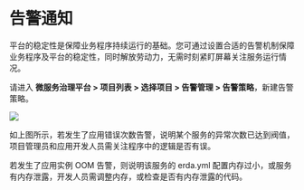 # 告警通知

平台的稳定性是保障业务程序持续运行的基础。您可通过设置合适的告警机制保障业务程序及平台的稳定性，同时解放劳动力，无需时刻紧盯屏幕关注服务运行情况。

请进入 **微服务治理平台 > 项目列表 > 选择项目 > 告警管理 > 告警策略**，新建告警策略。

![](https://terminus-paas.oss-cn-hangzhou.aliyuncs.com/paas-doc/2021/08/17/5a254ca4-1044-45f4-b2c6-a7b5d3c9d992.png)

如上图所示，若发生了应用错误次数告警，说明某个服务的异常次数已达到阀值，项目管理员和应用开发人员需关注程序中的逻辑是否有误。

若发生了应用实例 OOM 告警，则说明该服务的 erda.yml 配置内存过小，或服务有内存泄露，开发人员需调整内存，或检查是否有内存泄露的代码。

